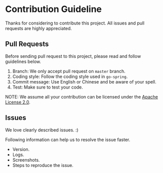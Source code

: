 # Contribution Guideline

Thanks for considering to contribute this project. All issues and pull requests are highly appreciated.

## Pull Requests

Before sending pull request to this project, please read and follow guidelines below.

1. Branch: We only accept pull request on `master` branch.
2. Coding style: Follow the coding style used in `go-spring`.
3. Commit message: Use English or Chinese and be aware of your spell.
4. Test: Make sure to test your code.

NOTE: We assume all your contribution can be licensed under the [Apache License 2.0](https://github.com/go-spring/go-spring/blob/master/LICENSE).

## Issues

We love clearly described issues. :)

Following information can help us to resolve the issue faster.

* Version.
* Logs.
* Screenshots.
* Steps to reproduce the issue.